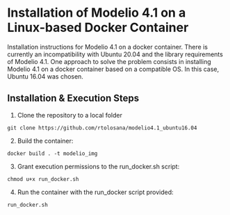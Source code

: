 # Installation of Modelio 4.1 on a Linux-based Docker Container
Installation instructions for Modelio 4.1 on a docker container. There is currently an incompatibility with Ubuntu 20.04 and the library requirements of Modelio 4.1. One approach to solve the problem consists in installing Modelio 4.1 on a docker container based on a compatible OS. In this case, Ubuntu 16.04 was chosen.

## Installation & Execution Steps
1. Clone the repository to a local folder
``` 
git clone https://github.com/rtolosana/modelio4.1_ubuntu16.04
```
2. Build the container:
```
docker build . -t modelio_img
```
3. Grant execution permissions to the run_docker.sh script:
```
chmod u+x run_docker.sh
```
4. Run the container with the run_docker script provided: 
```
run_docker.sh
```
